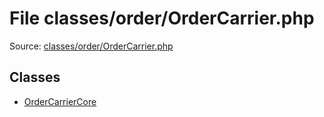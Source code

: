 File classes/order/OrderCarrier.php
=========

Source: [classes/order/OrderCarrier.php](https://github.com/PrestaShop/PrestaShop/blob/1.5.0.17/classes/order/OrderCarrier.php)


Classes
-------

* [OrderCarrierCore](class.OrderCarrierCore.md)

